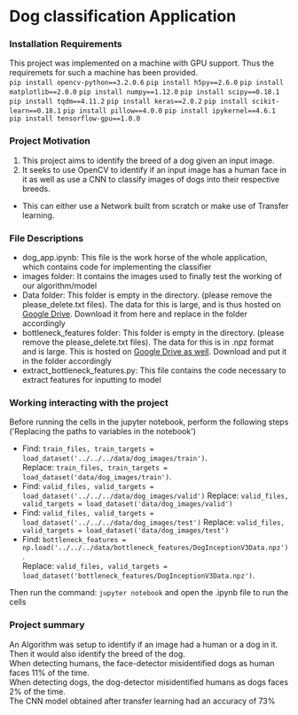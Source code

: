 # Dog classification Application

### Installation Requirements

This project was implemented on a machine with GPU support. Thus the requiremets for such a machine has been provided.  
`pip install opencv-python==3.2.0.6`
`pip install h5py==2.6.0`
`pip install matplotlib==2.0.0`
`pip install numpy==1.12.0`
`pip install scipy==0.18.1`
`pip install tqdm==4.11.2`
`pip install keras==2.0.2`
`pip install scikit-learn==0.18.1`
`pip install pillow==4.0.0`
`pip install ipykernel==4.6.1`
`pip install tensorflow-gpu==1.0.0`

### Project Motivation
1. This project aims to identify the breed of a dog given an input image.  
2. It seeks to use OpenCV to identify if an input image has a human face in it as well as use a CNN to classify images of dogs into their respective breeds.  
  - This can either use a Network built from scratch or make use of Transfer learning.  

### File Descriptions
- dog_app.ipynb: This file is the work horse of the whole application, which contains code for implementing the classifier
- images folder: It contains the images used to finally test the working of our algorithm/model
- Data folder: This folder is empty in the directory. (please remove the please_delete.txt files). The data for this is large, and is thus hosted on [Google Drive](https://drive.google.com/file/d/1E8oEj0-TAJB6w0DHDLKZegJcQCUY48TG/view?usp=sharing). Download it from here and replace in the folder accordingly
- bottleneck_features folder: This folder is empty in the directory. (please remove the please_delete.txt files). The data for this is in .npz format and is large. This is hosted on [Google Drive as well](http:google.com). Download and put it in the folder accordingly
- extract_bottleneck_features.py: This file contains the code necessary to extract features for inputting to model

### Working interacting with the project
Before running the cells in the jupyter notebook, perform the following steps ('Replacing the paths to variables in the notebook')
- Find: `train_files, train_targets = load_dataset('../../../data/dog_images/train')`.  
  Replace: `train_files, train_targets = load_dataset('data/dog_images/train')`.  
- Find: `valid_files, valid_targets = load_dataset('../../../data/dog_images/valid')` 
  Replace: `valid_files, valid_targets = load_dataset('data/dog_images/valid')`   
- Find: `valid_files, valid_targets = load_dataset('../../../data/dog_images/test')` 
  Replace: `valid_files, valid_targets = load_dataset('data/dog_images/test')`
- Find: `bottleneck_features = np.load('../../../data/bottleneck_features/DogInceptionV3Data.npz')`.  
  Replace: `valid_files, valid_targets = load_dataset('bottleneck_features/DogInceptionV3Data.npz')`.  
 
Then run the command: `jupyter notebook` and open the .ipynb file to run the cells

### Project summary
An Algorithm was setup to identify if an image had a human or a dog in it. Then it would also identify the breed of the dog.  
When detecting humans, the face-detector misidentified dogs as human faces 11% of the time.  
When detecting dogs, the dog-detector misidentified humans as dogs faces 2% of the time.  
The CNN model obtained after transfer learning had an accuracy of 73%
